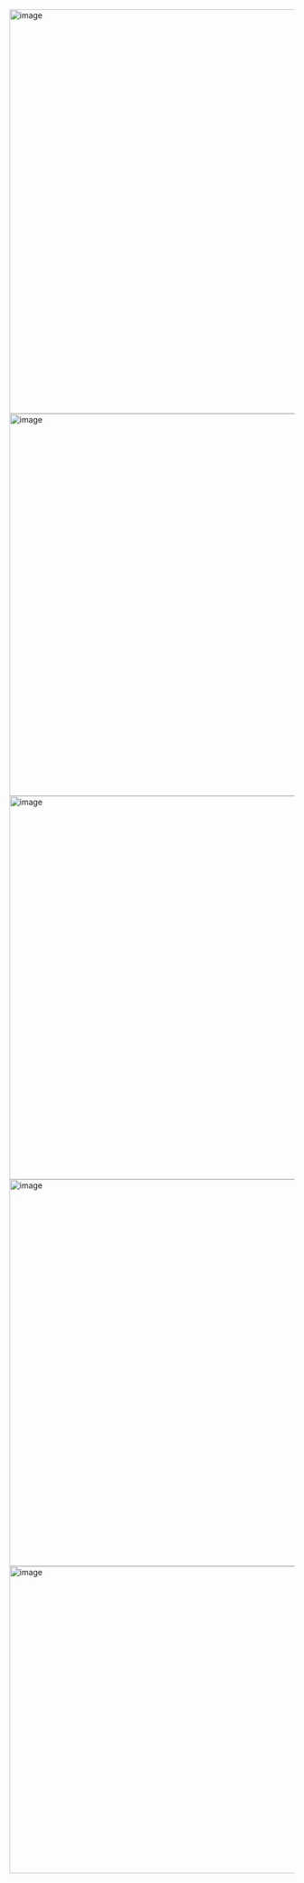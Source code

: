 <img width="1365" height="715" alt="image" src="https://github.com/user-attachments/assets/7cf985d2-6931-410e-a348-1e17c7a7a432" />
<img width="1366" height="676" alt="image" src="https://github.com/user-attachments/assets/dcfc794a-528f-4c7a-9978-fad6e7336b3f" />
<img width="1366" height="678" alt="image" src="https://github.com/user-attachments/assets/294c98d4-6f0b-4c86-823d-9ccca0c32069" />
<img width="1366" height="684" alt="image" src="https://github.com/user-attachments/assets/aba53358-9692-4926-b40d-61889d2937d0" />
<img width="1366" height="543" alt="image" src="https://github.com/user-attachments/assets/bcfb5444-bf72-4336-8f4e-65ff0ac7b7a3" />







